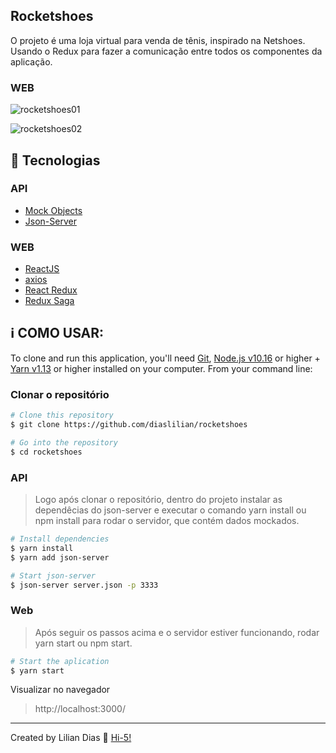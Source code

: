 ## Rocketshoes

O projeto é uma loja virtual para venda de tênis, inspirado na Netshoes. Usando o Redux para fazer a comunicação entre todos os componentes da aplicação.

### WEB

![rocketshoes01](https://user-images.githubusercontent.com/47895394/73409672-b9775580-42de-11ea-8f61-bed455f115ee.png)

![rocketshoes02](https://user-images.githubusercontent.com/47895394/73410002-b03ab880-42df-11ea-9ee0-d0924fbc7642.png)

## :rocket: Tecnologias

### API

- [Mock Objects]()
- [Json-Server](https://github.com/typicode/json-server)

### WEB

- [ReactJS](https://reactjs.org/)
- [axios](https://github.com/axios/axios)
- [React Redux](https://react-redux.js.org/)
- [Redux Saga](https://github.com/redux-saga/redux-saga)

## :information_source: COMO USAR:

To clone and run this application, you'll need [Git](https://git-scm.com), [Node.js v10.16](nodejs) or higher + [Yarn v1.13](yarn) or higher installed on your computer. From your command line:

### **Clonar o repositório**

```bash
# Clone this repository
$ git clone https://github.com/diaslilian/rocketshoes

# Go into the repository
$ cd rocketshoes
```

### **API**

> Logo após clonar o repositório, dentro do projeto instalar as dependêcias do json-server e executar o comando yarn install ou npm install para rodar o servidor, que contém dados mockados.

```bash
# Install dependencies
$ yarn install
$ yarn add json-server

# Start json-server
$ json-server server.json -p 3333
```

### **Web**

> Após seguir os passos acima e o servidor estiver funcionando, rodar yarn start ou npm start.

```bash
# Start the aplication
$ yarn start
```

Visualizar no navegador

> http://localhost:3000/


<hr>


Created by Lilian Dias :wave: [Hi-5!](https://www.linkedin.com/in/dias-lilian/)



